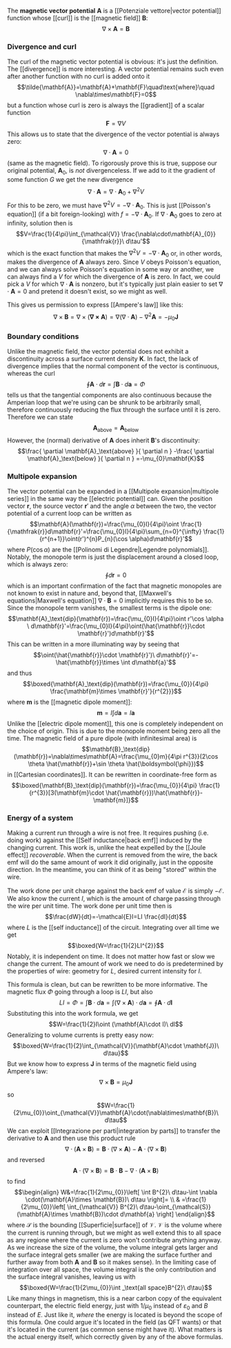 The **magnetic vector potential** $\mathbf{A}$ is a [[Potenziale vettore|vector potential]] function whose [[curl]] is the [[magnetic field]] $\mathbf{B}$:
$$\nabla\times\mathbf{A}=\mathbf{B}$$
### Divergence and curl
The curl of the magnetic vector potential is obvious: it's just the definition. The [[divergence]] is more interesting. A vector potential remains such even after another function with no curl is added onto it
$$\tilde{\mathbf{A}}=\mathbf{A}+\mathbf{F}\quad\text{where}\quad \nabla\times\mathbf{F}=0$$
but a function whose curl is zero is always the [[gradient]] of a scalar function
$$\mathbf{F}=\nabla V$$
This allows us to state that the divergence of the vector potential is always zero:
$$\nabla\cdot\mathbf{A}=0$$
(same as the magnetic field). To rigorously prove this is true, suppose our original potential, $\mathbf{A}_{0}$, is *not* divergenceless. If we add to it the gradient of some function $G$ we get the new divergence
$$\nabla\cdot\mathbf{A}=\nabla\cdot\mathbf{A}_{0}+\nabla ^{2}V$$
For this to be zero, we must have $\nabla ^{2}V=-\nabla\cdot\mathbf{A}_{0}$. This is just [[Poisson's equation]] (if a bit foreign-looking) with $f=-\nabla\cdot\mathbf{A}_{0}$. If $\nabla\cdot\mathbf{A}_{0}$ goes to zero at infinity, solution then is
$$V=\frac{1}{4\pi}\int_{\mathcal{V}} \frac{\nabla\cdot\mathbf{A}_{0}}{\mathfrak{r}}\ d\tau'$$
which is the exact function that makes the $\nabla ^{2}V=-\nabla\cdot\mathbf{A}_{0}$ or, in other words, makes the divergence of $\mathbf{A}$ always zero. Since $V$ obeys Poisson's equation, and we can always solve Poisson's equation in some way or another, we can always find a $V$ for which the divergence of $\mathbf{A}$ is zero. In fact, we could pick a $V$ for which $\nabla\cdot\mathbf{A}$ is nonzero, but it's typically just plain easier to set $\nabla\cdot\mathbf{A}=0$ and pretend it doesn't exist, so we might as well.

This gives us permission to express [[Ampere's law]] like this:
$$\nabla\times\mathbf{B}=\nabla\times(\mathbf{\nabla\times\mathbf{A}})=\nabla(\nabla\cdot\mathbf{A})-\nabla ^{2}\mathbf{A}=-\mu_{0}\mathbf{J}$$
### Boundary conditions
Unlike the magnetic field, the vector potential does not exhibit a discontinuity across a surface current density $\mathbf{K}$. In fact, the lack of divergence implies that the normal component of the vector is continuous, whereas the curl
$$\oint \mathbf{A}\cdot d\mathbf{r}=\int \mathbf{B}\cdot d\mathbf{a}=\Phi$$
tells us that the tangential components are also continuous because the Amperian loop that we're using can be shrunk to be arbitrarily small, therefore continuously reducing the flux through the surface until it is zero. Therefore we can state
$$\mathbf{A}_\text{above}=\mathbf{A}_\text{below}$$
However, the (normal) derivative of $\mathbf{A}$ does inherit $\mathbf{B}$'s discontinuity:
$$\frac{ \partial \mathbf{A}_\text{above} }{ \partial n } -\frac{ \partial \mathbf{A}_\text{below} }{ \partial n } =-\mu_{0}\mathbf{K}$$
### Multipole expansion
The vector potential can be expanded in a [[Multipole expansion|multipole series]] in the same way the [[electric potential]] can. Given the position vector $\mathbf{r}$, the source vector $\mathbf{r}'$ and the angle $\alpha$ between the two, the vector potential of a current loop can be written as
$$\mathbf{A}(\mathbf{r})=\frac{\mu_{0}I}{4\pi}\oint \frac{1}{\mathfrak{r}}d\mathbf{r}'=\frac{\mu_{0}I}{4\pi}\sum_{n=0}^{\infty} \frac{1}{r^{n+1}}\oint(r')^{n}P_{n}(\cos \alpha)d\mathbf{r}'$$
where $P(\cos \alpha)$ are the [[Polinomi di Legendre|Legendre polynomials]]. Notably, the monopole term is just the displacement around a closed loop, which is always zero:
$$\oint d\mathbf{r}=0$$
which is an important confirmation of the fact that magnetic monopoles are not known to exist in nature and, beyond that, [[Maxwell's equations|Maxwell's equation]] $\nabla\cdot\mathbf{B}=0$ implicitly requires this to be so. Since the monopole term vanishes, the smallest terms is the dipole one:
$$\mathbf{A}_\text{dip}(\mathbf{r})=\frac{\mu_{0}I}{4\pi}\oint r'\cos \alpha \ d\mathbf{r}'=\frac{\mu_{0}I}{4\pi}\oint(\hat{\mathbf{r}}\cdot \mathbf{r}')d\mathbf{r}'$$
This can be written in a more illuminating way by seeing that
$$\oint(\hat{\mathbf{r}}\cdot \mathbf{r}')\ d\mathbf{r}'=-\hat{\mathbf{r}}\times \int d\mathbf{a}'$$
and thus
$$\boxed{\mathbf{A}_\text{dip}(\mathbf{r})=\frac{\mu_{0}}{4\pi} \frac{\mathbf{m}\times \mathbf{r}'}{r^{2}}}$$
where $\mathbf{m}$ is the [[magnetic dipole moment]]:
$$\mathbf{m}=I\int d\mathbf{a}=I\mathbf{a}$$
Unlike the [[electric dipole moment]], this one is completely independent on the choice of origin. This is due to the monopole moment being zero all the time. The magnetic field of a pure dipole (with infinitesimal area) is
$$\mathbf{B}_\text{dip}(\mathbf{r})=\nabla\times\mathbf{A}=\frac{\mu_{0}m}{4\pi r^{3}}(2\cos \theta \hat{\mathbf{r}}+\sin \theta \hat{\boldsymbol{\phi}})$$
in [[Cartesian coordinates]]. It can be rewritten in coordinate-free form as
$$\boxed{\mathbf{B}_\text{dip}(\mathbf{r})=\frac{\mu_{0}}{4\pi} \frac{1}{r^{3}}[3(\mathbf{m}\cdot \hat{\mathbf{r}})\hat{\mathbf{r}}-\mathbf{m}]}$$
### Energy of a system
Making a current run through a wire is not free. It requires pushing (i.e. doing work) against the [[Self inductance|back emf]] induced by the changing current. This work is, unlike the heat expelled by the [[Joule effect]] *recoverable*. When the current is removed from the wire, the back emf will do the same amount of work it did originally, just in the opposite direction. In the meantime, you can think of it as being "stored" within the wire.

The work done per unit charge against the back emf of value $\mathcal{E}$ is simply $-\mathcal{E}$. We also know the current $I$, which is the amount of charge passing through the wire per unit time. The work done per unit time then is
$$\frac{dW}{dt}=-\mathcal{E}I=LI \frac{dI}{dt}$$
where $L$ is the [[self inductance]] of the circuit. Integrating over all time we get
$$\boxed{W=\frac{1}{2}LI^{2}}$$
Notably, it is independent on time. It does not matter how fast or slow we change the current. The amount of work we need to do is predetermined by the properties of wire: geometry for $L$, desired current intensity for $I$.

This formula is clean, but can be rewritten to be more informative. The magnetic flux $\Phi$ going through a loop is $LI$, but also
$$LI=\Phi=\int \mathbf{B}\cdot d\mathbf{a}=\int(\nabla\times\mathbf{A})\cdot d\mathbf{a}=\oint \mathbf{A}\cdot d\mathbf{I}$$
Substituting this into the work formula, we get
$$W=\frac{1}{2}I\oint (\mathbf{A}\cdot I)\ dl$$
Generalizing to volume currents is pretty easy now:
$$\boxed{W=\frac{1}{2}\int_{\mathcal{V}}(\mathbf{A}\cdot \mathbf{J})\ d\tau}$$
But we know how to express $\mathbf{J}$ in terms of the magnetic field using Ampere's law:
$$\nabla\times\mathbf{B}=\mu_{0}\mathbf{J}$$
so
$$W=\frac{1}{2\mu_{0}}\oint_{\mathcal{V}}\mathbf{A}\cdot(\nabla\times\mathbf{B})\ d\tau$$
We can exploit [[Integrazione per parti|integration by parts]] to transfer the derivative to $\mathbf{A}$ and then use this product rule
$$\nabla \cdot(\mathbf{A}\times \mathbf{B})=\mathbf{B}\cdot(\nabla\times\mathbf{A})-\mathbf{A}\cdot(\nabla\times\mathbf{B})$$
and reversed
$$\mathbf{A}\cdot(\nabla\times\mathbf{B})=\mathbf{B}\cdot \mathbf{B}-\nabla \cdot(\mathbf{A}\times \mathbf{B})$$
to find
$$\begin{align}
W&=\frac{1}{2\mu_{0}}\left[ \int B^{2}\ d\tau-\int \nabla \cdot(\mathbf{A}\times \mathbf{B})\ d\tau \right]= \\
 & =\frac{1}{2\mu_{0}}\left[ \int_{\mathcal{V}} B^{2}\ d\tau-\oint_{\mathcal{S}} (\mathbf{A}\times \mathbf{B})\cdot d\mathbf{a} \right]
\end{align}$$
where $\mathcal{S}$ is the bounding [[Superficie|surface]] of $\mathcal{V}$. $\mathcal{V}$ is the volume where the current is running through, but we might as well extend this to all space as any regione where the current is zero won't contribute anything anyway. As we increase the size of the volume, the volume integral gets larger and the surface integral gets smaller (we are making the surface further and further away from both $\mathbf{A}$ and $\mathbf{B}$ so it makes sense). In the limiting case of integration over all space, the volume integral is the only contribution and the surface integral vanishes, leaving us with
$$\boxed{W=\frac{1}{2\mu_{0}}\int _\text{all space}B^{2}\  d\tau}$$
Like many things in magnetism, this is a near carbon copy of the equivalent counterpart, the electric field energy, just with $1/\mu_{0}$ instead of $\varepsilon_{0}$ and $B$ instead of $E$. Just like it, *where* the energy is located is beyond the scope of this formula. One could argue it's located in the field (as QFT wants) or that it's located in the current (as common sense might have it). What matters is the actual energy itself, which correctly given by any of the above formulas.
